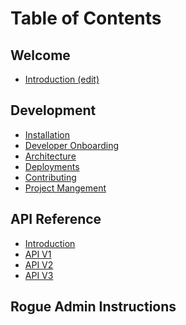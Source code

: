 # Table of Contents

## Welcome
- [Introduction (edit)](/README.md)

## Development
- [Installation](/docs/development/installation.md)
- [Developer Onboarding](/docs/development/developer_onboarding.md)
- [Architecture](/docs/development/architecture.md)
- [Deployments](/docs/development/deployments.md)
- [Contributing]()
- [Project Mangement]()

## API Reference
- [Introduction]()
- [API V1]()
- [API V2]()
- [API V3]()

## Rogue Admin Instructions
